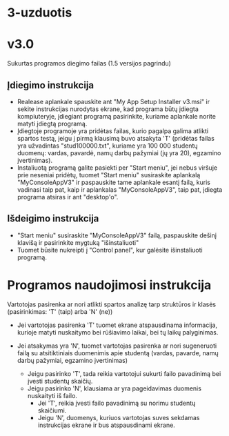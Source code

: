 # 3-uzduotis

# v3.0
Sukurtas programos diegimo failas (1.5 versijos pagrindu)

## Įdiegimo instrukcija
- Realease aplankale spauskite ant "My App Setup Installer v3.msi" ir sekite instrukcijas nurodytas ekrane, kad programa būtų įdiegta kompiuteryje, įdiegiant programą pasirinkite, kuriame aplankale norite matyti įdiegtą programą.
- Įdiegtoje programoje yra pridėtas failas, kurio pagalpa galima atlikti spartos testą, jeigu į pirmą klausimą buvo atsakyta 'T' (pridėtas failas yra užvadintas "stud100000.txt", kuriame yra 100 000 studentų duomenų: vardas, pavardė, namų darbų pažymiai (jų yra 20), egzamino įvertinimas).
- Instaliuotą programą galite pasiekti per "Start meniu", jei nebus viršuje prie neseniai pridėtų, tuomet "Start meniu" susiraskite aplankalą "MyConsoleAppV3" ir paspauskite tame aplankale esantį failą, kuris vadinasi taip pat, kaip ir aplankalas "MyConsoleAppV3", taip pat, įdiegta programa atsiras ir ant "desktop'o".

## Išdeigimo instrukcija
- "Start meniu" susiraskite "MyConsoleAppV3" failą, paspauskite dešinį klavišą ir pasirinkite mygtuką "išinstaliuoti"
- Tuomet būsite nukreipti į "Control panel", kur galėsite išinstaliuoti programą.

# Programos naudojimosi instrukcija

Vartotojas pasirenka ar nori atlikti spartos analizę tarp struktūros ir klasės (pasirinkimas: 'T' (taip) arba 'N' (ne))

- Jei vartotojas pasirenka 'T' tuomet ekrane atspausdinama informacija, kurioje matyti nuskaitymo bei rūšiavimo laikai, bei tų laikų palyginimas.

- Jei atsakymas yra 'N', tuomet vartotojas pasirenka ar nori sugeneruoti failą su atsitiktiniais duomenimis apie studentą (vardas, pavarde, namų darbų pažymiai, egzamino įvertinimas)
    - Jeigu pasirinko 'T', tada reikia vartotojui sukurti failo pavadinimą bei įvesti studentų skaičių.
    - Jeigu pasirinko 'N', klausiama ar yra pageidavimas duomenis nuskaityti iš failo.
        - Jei 'T', reikia įvesti failo pavadinimą su norimu studentų skaičiumi.
        - Jeigu 'N', duomenys, kuriuos vartotojas suves sekdamas instrukcijas ekrane ir bus atspausdinami ekrane. 
